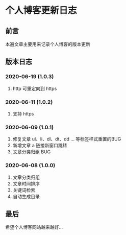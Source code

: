 
# 个人博客更新日志


## 前言

本遍文章主要用来记录个人博客的版本更新


## 版本日志

### 2020-06-19 (1.0.3)
1. http 可重定向到 https

### 2020-06-11 (1.0.2)

1. 支持 https

### 2020-06-09 (1.0.1)

1. 修复文章 ul、li、dl、dt、dd ... 等标签样式重置的BUG
2. 新增文章 a 链接新窗口跳转
3. 文章分类归组 BUG

### 2020-06-08 (1.0.0)

1. 文章分类归组
2. 文章时间排序
3. 关键词检索
4. 自动生成目录


## 最后

希望个人博客网站越来越好...
